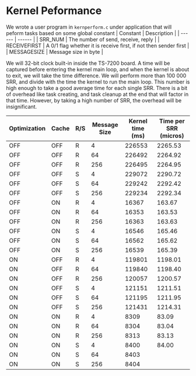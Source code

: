 # Kernel Peformance 

We wrote a user program in `kernperform.c` under application that will peform tasks based on some global constant
| Constant | Description |
| ------ | ------ |
| SRR_NUM | The number of send, receive, reply |
| RECEIVEFIRST | A 0/1 flag whether it is receive first, if not then sender first  |
| MESSAGESIZE | Message size in byte  |

We will 32-bit clock built-in inside the TS-7200 board. A time will be captured before entering the kernel main loop, and when the kernel is about to exit, we will take the time difference. We will perform more than 100 000 SRR, and divide with the time the kernel to run the main loop. This number is high enough to take a good average time for each single SRR. There is a bit of overhead like task creating, and task cleanup at the end that will factor in that time. However, by taking a high number of SRR, the overhead will be insignificant.

| Optimization | Cache | R/S | Message Size | Kernel time (ms) | Time per SRR (micros)
| ------------ | ----  | --- | ------------ | -----------      |  ----
| OFF          |   OFF  | R  | 4 | 226553 | 2265.53
| OFF          |   OFF  | R  | 64 | 226492 | 2264.92
| OFF          |   OFF  | R  | 256 | 226495 | 2264.95
| OFF          |   OFF  | S  | 4 | 229072 | 2290.72
| OFF          |   OFF  | S  | 64 | 229242 | 2292.42
| OFF          |   OFF  | S  | 256 | 229234 | 2292.34
| OFF          |   ON  | R  | 4 | 16367 | 163.67
| OFF          |   ON  | R  | 64 | 16353 | 163.53
| OFF          |   ON  | R  | 256 | 16363 | 163.63
| OFF          |   ON  | S  | 4 | 16546 | 165.46
| OFF          |   ON  | S  | 64 | 16562 | 165.62
| OFF          |   ON  | S  | 256 | 16539 | 165.39
| ON          |   OFF  | R  | 4 | 119801 | 1198.01
| ON          |   OFF  | R  | 64 |  119840 | 1198.40
| ON          |   OFF  | R  | 256 | 120057 | 1200.57
| ON          |   OFF  | S  | 4 | 121151 | 1211.51
| ON          |   OFF  | S  | 64 | 121195 | 1211.95
| ON          |   OFF  | S  | 256 | 121431 | 1214.31
| ON          |   ON  | R  | 4 | 8309 | 83.09
| ON          |   ON  | R  | 64 | 8304 | 83.04
| ON          |   ON  | R  | 256 | 8313 | 83.13
| ON          |   ON  | S  | 4 | 8400 | 84.00
| ON          |   ON  | S  | 64 | 8403
| ON          |   ON  | S  | 256 | 8404

